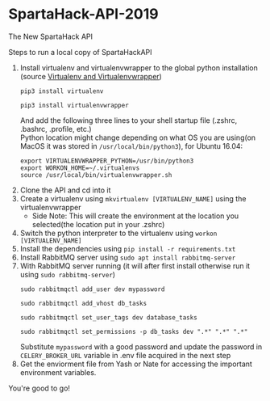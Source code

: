 # SpartaHack-API-2019
The New SpartaHack API

Steps to run a local copy of SpartaHackAPI

1. Install virtualenv and virtualenvwrapper to the global python installation (source [Virtualenv and Virtualenvwrapper](http://docs.python-guide.org/en/latest/dev/virtualenvs/))  
    ```
    pip3 install virtualenv
    ```  
    ```
    pip3 install virtualenvwrapper
    ```  
   And add the following three lines to your shell startup file (.zshrc, .bashrc, .profile, etc.)  
   Python location might change depending on what OS you are using(on MacOS it was stored in `/usr/local/bin/python3`), for Ubuntu 16.04:  
    ```
    export VIRTUALENVWRAPPER_PYTHON=/usr/bin/python3
    export WORKON_HOME=~/.virtualenvs
    source /usr/local/bin/virtualenvwrapper.sh
    ```    
2. Clone the API and cd into it  
3. Create a virtualenv using `mkvirtualenv [VIRTUALENV_NAME]` using the virtualenvwrapper
    * Side Note: This will create the environment at the location you selected(the location put in your .zshrc)  
4. Switch the python interpreter to the virtualenv using `workon [VIRTUALENV_NAME]`  
5. Install the dependencies using `pip install -r requirements.txt`  
6. Install RabbitMQ server using `sudo apt install rabbitmq-server`  
7. With RabbitMQ server running (it will after first install otherwise run it using `sudo rabbitmq-server`)  
    ```
    sudo rabbitmqctl add_user dev mypassword
    ```  
    ```
    sudo rabbitmqctl add_vhost db_tasks
    ```  
    ```
    sudo rabbitmqctl set_user_tags dev database_tasks
    ```  
    ```
    sudo rabbitmqctl set_permissions -p db_tasks dev ".*" ".*" ".*"
    ```  
   Substitute `mypassword` with a good password and update the password in `CELERY_BROKER_URL` variable in .env file acquired in the next step
6. Get the enviorment file from Yash or Nate for accessing the important environment variables.

You're good to go!
